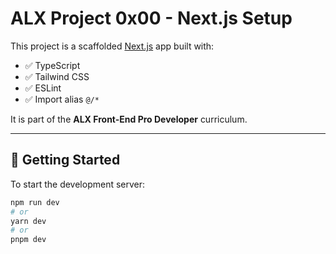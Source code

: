 # ALX Project 0x00 - Next.js Setup

This project is a scaffolded [Next.js](https://nextjs.org) app built with:

- ✅ TypeScript
- ✅ Tailwind CSS
- ✅ ESLint
- ✅ Import alias `@/*`

It is part of the **ALX Front-End Pro Developer** curriculum.

---

## 🚀 Getting Started

To start the development server:

```bash
npm run dev
# or
yarn dev
# or
pnpm dev
```
